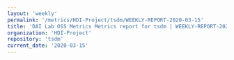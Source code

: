 ```yaml
---
layout: 'weekly'
permalink: '/metrics/HDI-Project/tsdm/WEEKLY-REPORT-2020-03-15'
title: 'DAI Lab OSS Metrics Metrics report for tsdm | WEEKLY-REPORT-2020-03-15'
organization: 'HDI-Project'
repository: 'tsdm'
current_date: '2020-03-15'
---
```

